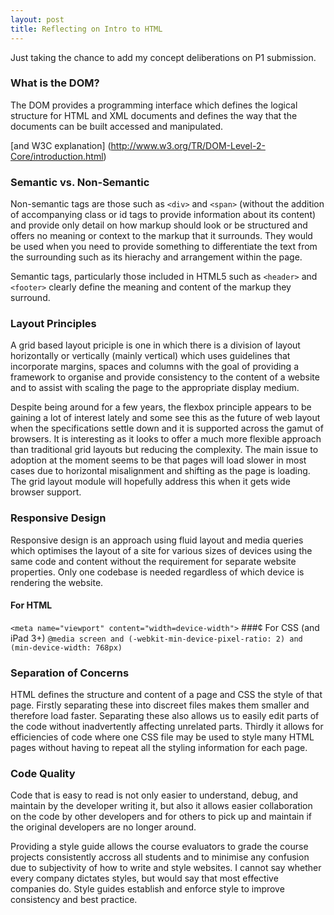 ```yaml
---
layout: post
title: Reflecting on Intro to HTML
---
```


Just taking the chance to add my concept deliberations on P1 submission.

### What is the DOM?

The DOM provides a programming interface which defines the logical structure
for HTML and XML documents and defines the way that the documents can be
built accessed and manipulated.

[and W3C explanation]
(http://www.w3.org/TR/DOM-Level-2-Core/introduction.html)

### Semantic vs. Non-Semantic

Non-semantic tags are those such as `<div>` and `<span>` (without the addition of
accompanying class or id tags to provide information about its content) and
provide only detail on how markup should look or be structured and offers no
meaning or context to the markup that it surrounds.  They would be used when
you need to provide something to differentiate the text from the surrounding
such as its hierachy and arrangement within the page.

Semantic tags, particularly those included in HTML5 such as `<header>` and
`<footer>` clearly define the meaning and content of the markup they surround.

### Layout Principles

A grid based layout priciple is one in which there is a division of layout
horizontally or vertically (mainly vertical) which uses guidelines that
incorporate margins, spaces and columns with the goal of providing a framework
to organise and provide consistency to the content of a website and to assist
with scaling the page to the appropriate display medium.

Despite being around for a few years, the flexbox principle appears to be
gaining a lot of interest lately and some see this as the future of web layout
when the specifications settle down and it is supported across the gamut of
browsers.  It is interesting as it looks to offer a much more flexible
approach than traditional grid layouts but reducing the complexity.  The main
issue to adoption at the moment seems to be that pages will load slower in
most cases due to horizontal misalignment and shifting as the page is loading.
The grid layout module will hopefully address this when it gets wide browser
support.

### Responsive Design

Responsive design is an approach using fluid layout and media queries which
optimises the layout of a site for various sizes of devices using the same
code and content without the requirement for separate website properties.
Only one codebase is needed regardless of which device is rendering the website.

#### For HTML
`<meta name="viewport" content="width=device-width">`
###¢ For CSS (and iPad 3+)
`@media screen and (-webkit-min-device-pixel-ratio: 2) and (min-device-width:
768px)`

### Separation of Concerns

HTML defines the structure and content of a page and CSS the style of that
page.  Firstly separating these into discreet files makes them smaller and
therefore load faster.  Separating these also allows us to easily edit parts
of the code without inadvertently affecting unrelated parts.  Thirdly it
allows for efficiencies of code where one CSS file may be used to style many
HTML pages without having to repeat all the styling information for each page.

### Code Quality

Code that is easy to read is not only easier to understand, debug, and
maintain by the developer writing it, but also it allows easier collaboration
on the code by other developers and for others to pick up and maintain if the
original developers are no longer around.

Providing a style guide allows the course evaluators to grade the course
projects consistently accross all students and to minimise any confusion due
to subjectivity of how to write and style websites. I cannot say whether every
company dictates styles, but would say that most effective companies do.
Style guides establish and enforce style to improve consistency and best
practice.
